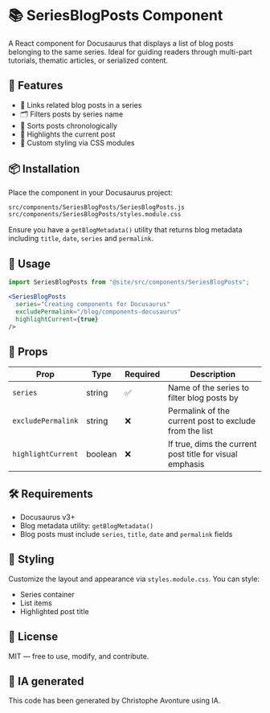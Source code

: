 # 📚 SeriesBlogPosts Component

A React component for Docusaurus that displays a list of blog posts belonging to the same series. Ideal for guiding readers through multi-part tutorials, thematic articles, or serialized content.

## 🚀 Features

* 🔗 Links related blog posts in a series
* 🗂️ Filters posts by series name
* 📅 Sorts posts chronologically
* 🎯 Highlights the current post
* 🎨 Custom styling via CSS modules

## 📦 Installation

Place the component in your Docusaurus project:

```bash
src/components/SeriesBlogPosts/SeriesBlogPosts.js
src/components/SeriesBlogPosts/styles.module.css
```

Ensure you have a `getBlogMetadata()` utility that returns blog metadata including `title`, `date`, `series` and `permalink`.

## 🧪 Usage

```jsx
import SeriesBlogPosts from "@site/src/components/SeriesBlogPosts";

<SeriesBlogPosts
  series="Creating components for Docusaurus"
  excludePermalink="/blog/components-docusaurus"
  highlightCurrent={true}
/>
```

## 🧾 Props

| Prop | Type | Required | Description |
| --- | --- | --- | --- |
| `series` | string | ✅ | Name of the series to filter blog posts by |
| `excludePermalink` | string | ❌ | Permalink of the current post to exclude from the list |
| `highlightCurrent` | boolean | ❌ | If true, dims the current post title for visual emphasis |

## 🛠️ Requirements

* Docusaurus v3+
* Blog metadata utility: `getBlogMetadata()`
* Blog posts must include `series`, `title`, `date` and `permalink` fields

## 🎨 Styling

Customize the layout and appearance via `styles.module.css`. You can style:

* Series container
* List items
* Highlighted post title

## 📄 License

MIT — free to use, modify, and contribute.

## 💬 IA generated

This code has been generated by Christophe Avonture using IA.
